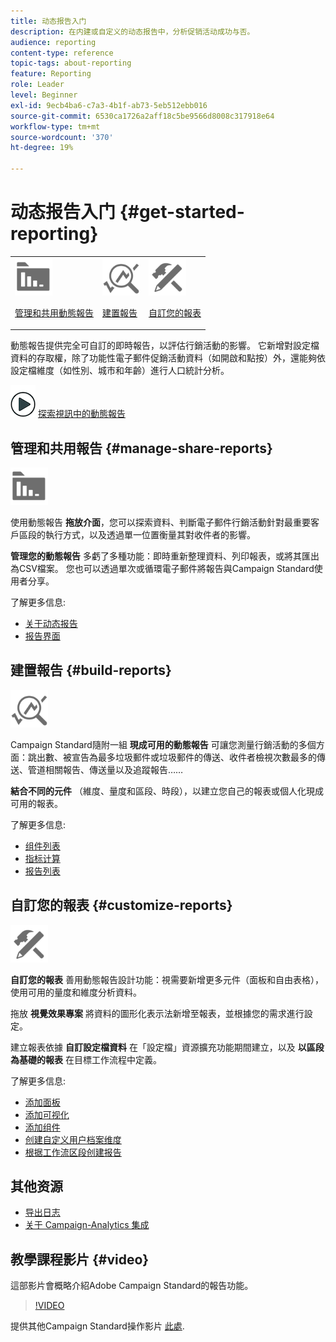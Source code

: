 ```yaml
---
title: 动态报告入门
description: 在内建或自定义的动态报告中，分析促销活动成功与否。
audience: reporting
content-type: reference
topic-tags: about-reporting
feature: Reporting
role: Leader
level: Beginner
exl-id: 9ecb4ba6-c7a3-4b1f-ab73-5eb512ebb016
source-git-commit: 6530ca1726a2aff18c5be9566d8008c317918e64
workflow-type: tm+mt
source-wordcount: '370'
ht-degree: 19%

---
```


# 动态报告入门 {#get-started-reporting}

<table>
<tr>
<td><img src="assets/do-not-localize/icon_manage.svg" width="60px"><p><a href="#manage-share-reports">管理和共用動態報告</a></p></td>
<td><img src="assets/do-not-localize/icon_build.svg" width="60px"><p><a href="#build-reports">建置報告</a></p></td>
<td><img src="assets/do-not-localize/icon_customize.svg" width="60px"><p><a href="#customize-reports">自訂您的報表</a></p></td></tr>
</table>

動態報告提供完全可自訂的即時報告，以評估行銷活動的影響。 它新增對設定檔資料的存取權，除了功能性電子郵件促銷活動資料（如開啟和點按）外，還能夠依設定檔維度（如性別、城市和年齡）進行人口統計分析。

![](assets/do-not-localize/how-to-video.png) [探索視訊中的動態報告](#video)

## 管理和共用報告 {#manage-share-reports}

<img src="assets/do-not-localize/icon_manage.svg" width="60px">

使用動態報告 **拖放介面**，您可以探索資料、判斷電子郵件行銷活動針對最重要客戶區段的執行方式，以及透過單一位置衡量其對收件者的影響。

**管理您的動態報告** 多虧了多種功能：即時重新整理資料、列印報表，或將其匯出為CSV檔案。 您也可以透過單次或循環電子郵件將報告與Campaign Standard使用者分享。

了解更多信息:

* [关于动态报告](../../reporting/using/about-dynamic-reports.md)
* [报告界面](../../reporting/using/reporting-interface.md)

## 建置報告 {#build-reports}

<img src="assets/do-not-localize/icon_build.svg" width="60px">

Campaign Standard隨附一組 **現成可用的動態報告** 可讓您測量行銷活動的多個方面：跳出數、被宣告為最多垃圾郵件或垃圾郵件的傳送、收件者檢視次數最多的傳送、管道相關報告、傳送量以及追蹤報告……

**結合不同的元件** （維度、量度和區段、時段），以建立您自己的報表或個人化現成可用的報表。

了解更多信息:

* [组件列表](../../reporting/using/list-of-components-.md)
* [指标计算](../../reporting/using/indicator-calculation.md)
* [报告列表](../../reporting/using/defining-the-report-period.md)

## 自訂您的報表 {#customize-reports}

<img src="assets/do-not-localize/icon_customize.svg" width="60px">

**自訂您的報表** 善用動態報告設計功能：視需要新增更多元件（面板和自由表格），使用可用的量度和維度分析資料。

拖放 **視覺效果專案** 將資料的圖形化表示法新增至報表，並根據您的需求進行設定。

建立報表依據 **自訂設定檔資料** 在「設定檔」資源擴充功能期間建立，以及 **以區段為基礎的報表** 在目標工作流程中定義。

了解更多信息:

* [添加面板](../../reporting/using/adding-panels.md)
* [添加可视化](../../reporting/using/adding-visualizations.md)
* [添加组件](../../reporting/using/adding-components.md)
* [创建自定义用户档案维度](../../reporting/using/creating-a-custom-profile-dimension.md)
* [根据工作流区段创建报告](../../reporting/using/creating-a-report-workflow-segment.md)

## 其他资源

* [导出日志](../../automating/using/exporting-logs.md)
* [关于 Campaign-Analytics 集成](../../integrating/using/about-campaign-analytics-integration.md)

## 教學課程影片 {#video}

這部影片會概略介紹Adobe Campaign Standard的報告功能。

>[!VIDEO](https://video.tv.adobe.com/v/23021?quality=12&captions=eng)

提供其他Campaign Standard操作影片 [此處](https://experienceleague.adobe.com/docs/campaign-standard-learn/tutorials/overview.html?lang=zh-Hans).
